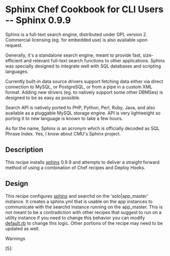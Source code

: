 Sphinx Chef Cookbook for CLI Users -- Sphinx 0.9.9
=========
Sphinx is a full-text search engine, distributed under GPL version 2. Commercial licensing (eg. for embedded use) is also available upon request.

Generally, it's a standalone search engine, meant to provide fast, size-efficient and relevant full-text search functions to other applications. Sphinx was specially designed to integrate well with SQL databases and scripting languages.

Currently built-in data source drivers support fetching data either via direct connection to MySQL, or PostgreSQL, or from a pipe in a custom XML format. Adding new drivers (eg. to natively support some other DBMSes) is designed to be as easy as possible.

Search API is natively ported to PHP, Python, Perl, Ruby, Java, and also available as a pluggable MySQL storage engine. API is very lightweight so porting it to new language is known to take a few hours.

As for the name, Sphinx is an acronym which is officially decoded as SQL Phrase Index. Yes, I know about CMU's Sphinx project. 

Description
--------

This recipe installs [sphinx][1] 0.9.9 and attempts to deliver a straight forward method of using a combination of Chef recipes and Deploy Hooks.  

Design
--------

This recipe configures [sphinx][1] and searchd on the 'solo|app_master' instance.  It creates a sphinx.yml that is usable on the app instances to communicate with the searchd instance running on the app_master.  This is not meant to be a contradiction with other recipes that suggest to run on a utility instance if you need to change this behavior you can modify [default.rb][2] to change this logic.  Other portions of the recipe may need to be updated as well.

Warnings










[1]: http://sphinxsearch.com/
[2]: http://github.com/damm/ey-cloud-recipes/blob/sphinx_test/cookbooks/sphinx/recipes/default.rb#L151
[3]: http://github.com/damm/fds/blob/master/deploy/before_migrate.rb
[4]: http://docs.engineyard.com/appcloud/howtos/customizations/custom-chef-recipes
[5]: 

